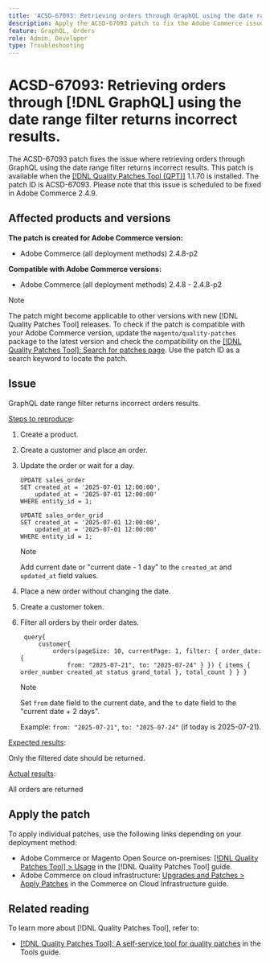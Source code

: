 ```yaml
---
title: 'ACSD-67093: Retrieving orders through GraphQL using the date range filter returns incorrect results'
description: Apply the ACSD-67093 patch to fix the Adobe Commerce issue where retrieving orders through GraphQL using the date range filter returns incorrect results.
feature: GraphQL, Orders
role: Admin, Developer
type: Troubleshooting
---
```

# ACSD-67093: Retrieving orders through [!DNL GraphQL] using the date range filter returns incorrect results.

The ACSD-67093 patch fixes the issue where retrieving orders through GraphQL using the date range filter returns incorrect results. This patch is available when the [[!DNL Quality Patches Tool (QPT)]](/help/tools/quality-patches-tool/quality-patches-tool-to-self-serve-quality-patches.md) 1.1.70 is installed. The patch ID is ACSD-67093. Please note that this issue is scheduled to be fixed in Adobe Commerce 2.4.9.

## Affected products and versions

**The patch is created for Adobe Commerce version:**

* Adobe Commerce (all deployment methods) 2.4.8-p2

**Compatible with Adobe Commerce versions:**

* Adobe Commerce (all deployment methods) 2.4.8 - 2.4.8-p2

>[!NOTE]
>
>The patch might become applicable to other versions with new [!DNL Quality Patches Tool] releases. To check if the patch is compatible with your Adobe Commerce version, update the `magento/quality-patches` package to the latest version and check the compatibility on the [[!DNL Quality Patches Tool]: Search for patches page](https://experienceleague.adobe.com/tools/commerce-quality-patches/index.html). Use the patch ID as a search keyword to locate the patch.

## Issue

GraphQL date range filter returns incorrect orders results.

<u>Steps to reproduce</u>:

1. Create a product.
1. Create a customer and place an order.
1. Update the order or wait for a day.

    ```
    UPDATE sales_order
    SET created_at = '2025-07-01 12:00:00',
        updated_at = '2025-07-01 12:00:00'
    WHERE entity_id = 1;

    UPDATE sales_order_grid
    SET created_at = '2025-07-01 12:00:00',
        updated_at = '2025-07-01 12:00:00'
    WHERE entity_id = 1;
    ```
    
    >[!NOTE]
    >
    >Add current date or "current date - 1 day" to the `created_at` and `updated_at` field values.

1. Place a new order without changing the date.
1. Create a customer token.
1. Filter all orders by their order dates.

   ```
    query{
        customer{
            orders(pageSize: 10, currentPage: 1, filter: { order_date: {
                from: "2025-07-21", to: "2025-07-24" } }) { items { order_number created_at status grand_total }, total_count } } }
   ```

    >[!NOTE]
    > Set `from` date field to the current date, and the `to` date field to the "current date + 2 days".
    >
    > Example: `from: "2025-07-21"`, `to: "2025-07-24"` (if today is 2025-07-21).

<u>Expected results</u>:

Only the filtered date should be returned.

<u>Actual results</u>:

All orders are returned

## Apply the patch

To apply individual patches, use the following links depending on your deployment method:

* Adobe Commerce or Magento Open Source on-premises: [[!DNL Quality Patches Tool] > Usage](/help/tools/quality-patches-tool/usage.md) in the [!DNL Quality Patches Tool] guide.
* Adobe Commerce on cloud infrastructure: [Upgrades and Patches > Apply Patches](https://experienceleague.adobe.com/docs/commerce-cloud-service/user-guide/develop/upgrade/apply-patches.html) in the Commerce on Cloud Infrastructure guide.

## Related reading

To learn more about [!DNL Quality Patches Tool], refer to:

* [[!DNL Quality Patches Tool]: A self-service tool for quality patches](/help/tools/quality-patches-tool/quality-patches-tool-to-self-serve-quality-patches.md) in the Tools guide.
